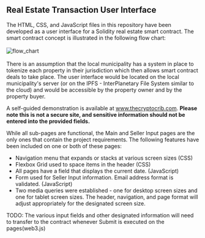 ## Real Estate Transaction User Interface


The HTML, CSS, and JavaScript files in this repository have been developed as a user interface for a Solidity real estate smart contract. The smart contract concept is illustrated in the following flow chart:
<br>
<br>
![flow_chart](img/flow_chart.jpg)
<br>
<br>
There is an assumption that the local municipality has a system in place to tokenize each property in their jurisdiction which then allows smart contract deals to take place. The user interface would be located on the local municipality's server (or on the IPFS - InterPlanetary File System similar to the cloud) and would be accessible by the property owner and by the property buyer.

A self-guided demonstration is available at www.thecryptocrib.com. **Please note this is not a secure site, and sensitive information should not be entered into the provided fields.**

While all sub-pages are functional, the Main and Seller Input pages are the only ones that contain the project requirements. The following features have been included on one or both of these pages:

* Navigation menu that expands or stacks at various screen sizes (CSS)
* Flexbox Grid used to space items in the header (CSS)
* All pages have a field that displays the current date. (JavaScript)
* Form used for Seller Input information. Email address format is validated. (JavaScript)
* Two media queries were established - one for desktop screen sizes and one for tablet screen sizes. The header, navigation, and page format will adjust appropriately for the designated screen size.


TODO: The various input fields and other designated information will need to transfer to the contract whenever Submit is executed on the pages(web3.js)
